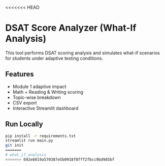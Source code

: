 <<<<<<< HEAD
# DSAT Score Analyzer (What-If Analysis)

This tool performs DSAT scoring analysis and simulates what-if scenarios for students under adaptive testing conditions.

## Features
- Module 1 adaptive impact
- Math + Reading & Writing scoring
- Topic-wise breakdown
- CSV export
- Interactive Streamlit dashboard

## Run Locally

```bash
pip install -r requirements.txt
streamlit run main.py
git init
=======
# what_if_analysis
>>>>>>> 692e6019a570387e5b0918f8fff2fbcc9bd985bf
